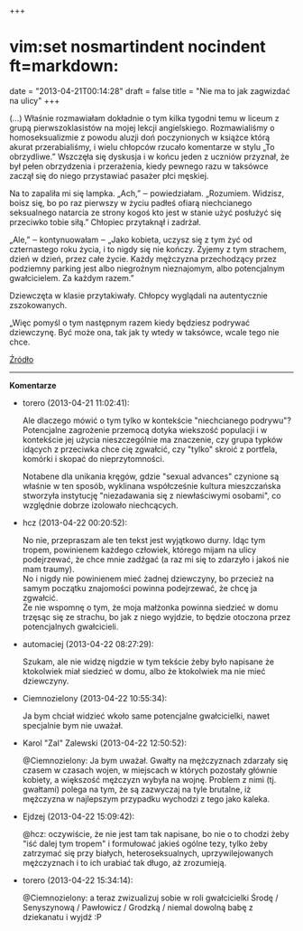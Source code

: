 +++
# vim:set nosmartindent nocindent ft=markdown:
date = "2013-04-21T00:14:28"
draft = false
title = "Nie ma to jak zagwizdać na ulicy"
+++

(…) Właśnie rozmawiałam dokładnie o tym kilka tygodni temu w liceum z grupą
pierwszoklasistów na mojej lekcji angielskiego. Rozmawialiśmy o homoseksualizmie
z powodu aluzji doń poczynionych w książce którą akurat przerabialiśmy, i wielu
chłopców rzucało komentarze w stylu „To obrzydliwe.” Wszczęła się dyskusja
i w końcu jeden z uczniów przyznał, że był pełen obrzydzenia i przerażenia,
kiedy pewnego razu w taksówce zaczął się do niego przystawiać pasażer płci
męskiej.

Na to zapaliła mi się lampka. „Ach,” ‒ powiedziałam. „Rozumiem. Widzisz, boisz
się, bo po raz pierwszy w życiu padłeś ofiarą niechcianego seksualnego natarcia
ze strony kogoś kto jest w stanie użyć posłużyć się przeciwko tobie siłą.”
Chłopiec przytaknął i zadrżał.

„Ale,” ‒ kontynuowałam ‒ „Jako kobieta, uczysz się z tym żyć od czternastego
roku życia, i to nigdy się nie kończy. Żyjemy z tym strachem, dzień w dzień,
przez całe życie. Każdy mężczyzna przechodzący przez podziemny parking jest albo
niegroźnym nieznajomym, albo potencjalnym gwałcicielem. Za każdym razem.”

Dziewczęta w klasie przytakiwały. Chłopcy wyglądali na autentycznie
zszokowanych.

„Więc pomyśl o tym następnym razem kiedy będziesz podrywać dziewczynę. Być może
ona, tak jak ty wtedy w taksówce, wcale tego nie chce.

[Źródło](http://dish.andrewsullivan.com/2012/03/28/the-terror-of-catcalling-ctd-1/)

----
**Komentarze**

* torero (2013-04-21 11:02:41): <p>Ale dlaczego mówić o tym tylko w kontekście
  "niechcianego podrywu"? Potencjalne zagrożenie przemocą dotyka wiekszość
  populacji i w kontekście jej użycia nieszczególnie ma znaczenie, czy grupa
  typków idących z przeciwka chce cię zgwałcić, czy "tylko" skroić z portfela,
  komórki i skopać do nieprzytomności.</p>  <p>Notabene dla unikania kręgów,
  gdzie "sexual advances" czynione są właśnie w ten sposób, wyklinana
  współcześnie kultura mieszczańska stworzyła instytucję "niezadawania się z
  niewłaściwymi osobami", co względnie dobrze izolowało niechcących.</p>
* hcz (2013-04-22 00:20:52): <p>No nie, przepraszam ale ten tekst jest wyjątkowo
  durny. Idąc tym tropem, powinienem każdego człowiek, którego mijam na ulicy
  podejrzewać, że chce mnie zadźgać (a raz mi się to zdarzyło i jakoś nie mam
  traumy).<br /> No i nigdy nie powinienem mieć żadnej dziewczyny, bo przecież
  na samym początku znajomości powinna podejrzewać, że chcę ja zgwałcić.<br />
  Że nie wspomnę o tym, że moja małżonka powinna siedzieć w domu trzęsąc się ze
  strachu, bo jak z niego wyjdzie, to będzie otoczona przez potencjalnych
  gwałcicieli.</p>
* automaciej (2013-04-22 08:27:29): <p>Szukam, ale nie widzę nigdzie w tym
  tekście żeby było napisane że ktokolwiek miał siedzieć w domu, albo że
  ktokolwiek ma nie mieć dziewczyny.</p>
* Ciemnozielony (2013-04-22 10:55:34): <p>Ja bym chciał widzieć wkoło same
  potencjalne gwałcicielki, nawet specjalnie bym nie uważał.</p>
* Karol &quot;Zal&quot; Zalewski (2013-04-22 12:50:52): <p>@Ciemnozielony: Ja
  bym uważał. Gwałty na mężczyznach zdarzały się czasem w czasach wojen, w
  miejscach w których pozostały głównie kobiety, a większość mężczyzn wybyła na
  wojnę. Problem z nimi (tj. gwałtami) polega na tym, że są zazwyczaj na tyle
  brutalne, iż mężczyzna w najlepszym przypadku wychodzi z tego jako kaleka.</p>
* Ejdzej (2013-04-22 15:09:42): <p>@hcz: oczywiście, że nie jest tam tak
  napisane, bo nie o to chodzi żeby "iść dalej tym tropem" i formułować jakieś
  ogólne tezy, tylko żeby zatrzymać się przy białych, heteroseksualnych,
  uprzywilejowanych mężczyznach i to ich urabiać tak długo, aż zrozumieją.</p>
* torero (2013-04-22 15:34:14): <p>@Ciemnozielony: a teraz zwizualizuj sobie w
  roli gwałcicielki Środę / Senyszynową / Pawłowicz / Grodzką / niemal dowolną
  babę z dziekanatu i wyjdź :P</p>

